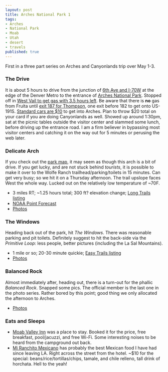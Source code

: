 ```yaml
---
layout: post
title: Arches National Park 1
tags:
- Arches
- National Park
- Moab
- Utah
- desert
- travels
published: true
---
```

First in a three part series on Arches and Canyonlands trip over May 1-3.

### The Drive
It is about 5 hours to drive from the junction of
[6th Ave and I-70W](https://goo.gl/maps/t1knS) at the edge of the Denver Metro
to the entrance of [Arches National Park](http://www.nps.gov/arch/). Stopped
off in [West Vail to get gas with 3.5 hours left](https://goo.gl/maps/h0UDP).
Be aware that there is __no__ gas from Fruita until
[exit 187 for Thompson](https://www.google.com/maps/search/gas/@38.9867928,-109.6659986,10z),
one exit before 182 to get onto US-191S.
[Standard cars are $10](http://www.nps.gov/arch/planyourvisit/feesandreservations.htm)
to get into Arches.
Plan to throw $20 total on your card if you are doing Canyonlands as well.
Showed up around 1:30pm, sat at the picnic tables outside the visitor center
and slammed some lunch, before driving up the entrance road. I am a firm
believer in bypassing most visitor centers and catching it on the way out for 5
minutes or perusing the web later.


### Delicate Arch
If you check out the
[park map](http://www.nps.gov/arch/planyourvisit/upload/ARCHmap.pdf),
it may seem as though this arch is a bit of drive.
If you get lucky, and are not stuck behind _tourists_, it is possible to make
it over to the Wolfe Ranch trailhead/parking/toilets in 15 minutes. Can get
very busy; so we hit it on a Thursday afternoon. The trail upslope faces West
the whole way. Lucked out on the relatively low temperature of ~70F.

- 3 miles RT; ~1.25 hours total; 300 ft? elevation change;
[Long Trails listing](http://www.nps.gov/arch/planyourvisit/longtrails.htm)
- [NOAA Point Forecast](http://forecast.weather.gov/MapClick.php?lat=38.7442617&lon=-109.5806743)
- [Photos](https://www.dropbox.com/sc/rk8olj07yxevqhi/AABf0Pf6k8n35kkorYgJ11M-a)


### The Windows
Heading back out of the park, hit _The Windows_. There was reasonable parking
and pit toilets. Definitely suggest to hit the back-side via the
_Primitive Loop_: less people, better pictures (including the La Sal Mountains).

- 1 mile or so; 20-30 minute quickie; [Easy Trails listing](http://www.nps.gov/arch/planyourvisit/easytrails.htm)
- [Photos](https://www.dropbox.com/sc/1xo0a5tmp1czzdl/AAAk-rkRKyND2kmwSyYKrErda)


### Balanced Rock
Almost immediately after, heading out, there is a turn-out for the phallic
_Balanced Rock_. Snapped some pics. The official member is the last one in the
photo series. Rather bored by this point; good thing we only allocated
the afternoon to Arches.

- [Photos](https://www.dropbox.com/sc/m824x821ykw8m0c/AACWaFl03eSfuel4duq6DrLla)


### Eats and Sleeps
- [Moab Valley Inn](http://www.yelp.com/biz/moab-valley-inn-moab) was a place to
stay. Booked it for the price, free breakfast, pool/jacuzzi, and free Wi-Fi.
Some interesting noises to be heard from the campground out back.
- [Mi Ranchito Mexicano](http://www.yelp.com/biz/mi-ranchito-mexicano-moab) has
probably the best Mexican food I have had since leaving LA. Right across the
street from the hotel. ~$10 for the special: beans/rice/tortillas/chips,
tamale, and chile relleno, tall drink of horchata. Hell to the yeah!

